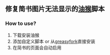 ## **修复简书图片无法显示的[油猴](https://www.tampermonkey.net)脚本**
### How to use?
1. 下载安装油猴
2. 添加自定义脚本 or 从[greasyfork](https://greasyfork.org/zh-CN/scripts/384554-%E4%BF%AE%E5%A4%8D%E7%AE%80%E4%B9%A6%E5%9B%BE%E7%89%87%E6%97%A0%E6%B3%95%E6%98%BE%E7%A4%BA)直接安装
3. 在简书的页面会自动启用
